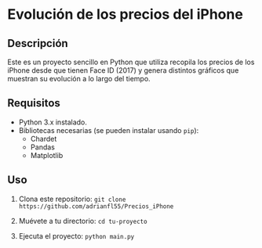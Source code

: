 # Evolución de los precios del iPhone

## Descripción

Este es un proyecto sencillo en Python que utiliza recopila los precios de los iPhone desde que tienen Face ID (2017) y genera distintos gráficos que muestran su evolución a lo largo del tiempo.

## Requisitos

- Python 3.x instalado.
- Bibliotecas necesarias (se pueden instalar usando `pip`):
    - Chardet
    - Pandas
    - Matplotlib

## Uso

1. Clona este repositorio:
`git clone https://github.com/adrianfl55/Precios_iPhone`

3. Muévete a tu directorio:
`cd tu-proyecto`

3. Ejecuta el proyecto:
`python main.py`

